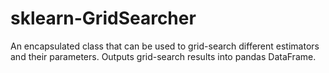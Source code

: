 # sklearn-GridSearcher
An encapsulated class that can be used to grid-search different estimators and their parameters. Outputs grid-search results into pandas DataFrame.
